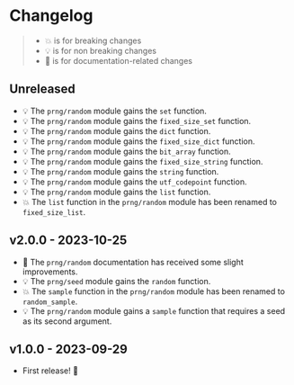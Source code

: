 # Changelog

> - 💥 is for breaking changes
> - 💡 is for non breaking changes
> - 📓 is for documentation-related changes

## Unreleased

- 💡 The `prng/random` module gains the `set` function.
- 💡 The `prng/random` module gains the `fixed_size_set` function.
- 💡 The `prng/random` module gains the `dict` function.
- 💡 The `prng/random` module gains the `fixed_size_dict` function.
- 💡 The `prng/random` module gains the `bit_array` function.
- 💡 The `prng/random` module gains the `fixed_size_string` function.
- 💡 The `prng/random` module gains the `string` function.
- 💡 The `prng/random` module gains the `utf_codepoint` function.
- 💡 The `prng/random` module gains the `list` function.
- 💥 The `list` function in the `prng/random` module has been renamed to
  `fixed_size_list`.

## v2.0.0 - 2023-10-25

- 📓 The `prng/random` documentation has received some slight improvements.
- 💡 The `prng/seed` module gains the `random` function.
- 💥 The `sample` function in the `prng/random` module has been renamed to
  `random_sample`.
- 💡 The `prng/random` module gains a `sample` function that requires a seed as its
  second argument.

## v1.0.0 - 2023-09-29

- First release! 🎉
